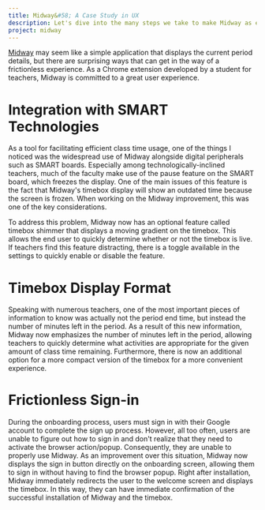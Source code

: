 ```yaml
---
title: Midway&#58; A Case Study in UX
description: Let's dive into the many steps we take to make Midway as easy and convenient to use as possible.
project: midway
---
```


[Midway](https://gliu20.github.io/midway/) may seem like a simple application that displays the current period details, but there are surprising ways that can get in the way of a frictionless experience. As a Chrome extension developed by a student for teachers, Midway is committed to a great user experience.

# Integration with SMART Technologies
As a tool for facilitating efficient class time usage, one of the things I noticed was the widespread use of Midway alongside digital peripherals such as SMART boards. Especially among technologically-inclined teachers, much of the faculty make use of the pause feature on the SMART board, which freezes the display. One of the main issues of this feature is the fact that Midway's timebox display will show an outdated time because the screen is frozen. When working on the Midway improvement, this was one of the key considerations.

To address this problem, Midway now has an optional feature called timebox shimmer that displays a moving gradient on the timebox. This allows the end user to quickly determine whether or not the timebox is live. If teachers  find this feature distracting, there is a toggle available in the settings to quickly enable or disable the feature.

# Timebox Display Format
Speaking with numerous teachers, one of the most important pieces of information to know was actually not the period end time, but instead the number of minutes left in the period. As a result of this new information, Midway now emphasizes the number of minutes left in the period, allowing teachers to quickly determine what activities are appropriate for the given amount of class time remaining. Furthermore, there is now an additional option for a more compact version of the timebox for a more convenient experience.

# Frictionless Sign-in
During the onboarding process, users must sign in with their Google account to complete the sign up process. However, all too often, users are unable to figure out how to sign in and don't realize that they need to activate the browser action/popup. Consequently, they are unable to properly use Midway. As an improvement over this situation, Midway now displays the sign in button directly on the onboarding screen, allowing them to sign in without having to find the browser popup. Right after installation, Midway immediately redirects the user to the welcome screen and displays the timebox. In this way, they can have immediate confirmation of the successful installation of Midway and the timebox.
